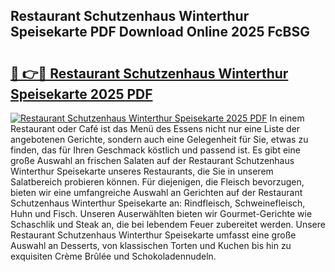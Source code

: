 ## Restaurant Schutzenhaus Winterthur Speisekarte PDF Download Online 2025 FcBSG

# <h2><a href="http://gc96oq.nevu.top/?p=Restaurant+Schutzenhaus+Winterthur+Speisekarte">🔗 👉🔴 Restaurant Schutzenhaus Winterthur Speisekarte 2025 PDF</a></h2>

[![Restaurant Schutzenhaus Winterthur Speisekarte 2025 PDF](https://i.imgur.com/dBaPXMq.png)](http://gc96oq.nevu.top/?p=Restaurant+Schutzenhaus+Winterthur+Speisekarte)
In einem Restaurant oder Café ist das Menü des Essens nicht nur eine Liste der angebotenen Gerichte, sondern auch eine Gelegenheit für Sie, etwas zu finden, das für Ihren Geschmack köstlich und passend ist. Es gibt eine große Auswahl an frischen Salaten auf der Restaurant Schutzenhaus Winterthur Speisekarte unseres Restaurants, die Sie in unserem Salatbereich probieren können. Für diejenigen, die Fleisch bevorzugen, bieten wir eine umfangreiche Auswahl an Gerichten auf der Restaurant Schutzenhaus Winterthur Speisekarte an: Rindfleisch, Schweinefleisch, Huhn und Fisch. Unseren Auserwählten bieten wir Gourmet-Gerichte wie Schaschlik und Steak an, die bei lebendem Feuer zubereitet werden. Unsere Restaurant Schutzenhaus Winterthur Speisekarte umfasst eine große Auswahl an Desserts, von klassischen Torten und Kuchen bis hin zu exquisiten Crème Brûlée und Schokoladennudeln.
